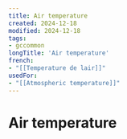 ```yaml
---
title: Air temperature
created: 2024-12-18
modified: 2024-12-18
tags:
- gccommon
longTitle: 'Air temperature'
french:
- "[[Temperature de lair]]"
usedFor:
- "[[Atmospheric temperature]]"
---
```

# Air temperature
